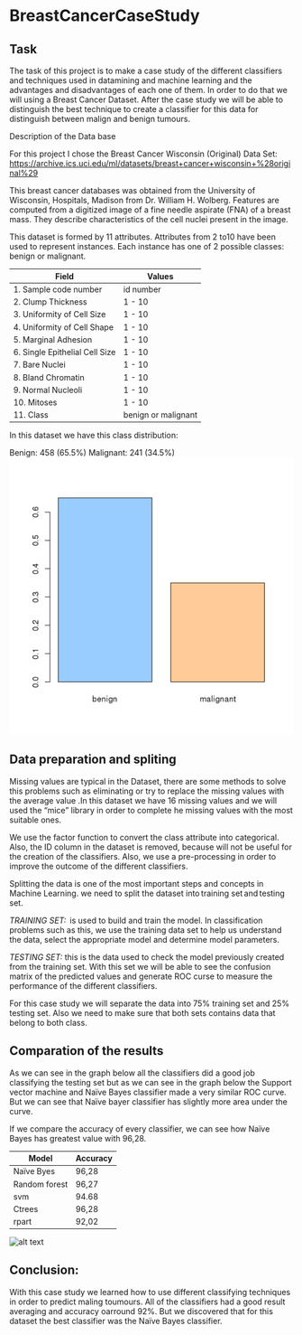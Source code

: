 # BreastCancerCaseStudy



## Task 

The task of this project is to make a case study of the different classifiers and techniques used in datamining and machine learning and the advantages and disadvantages of each one of them. In order to do that we will using a Breast Cancer Dataset. After the case study we will be able to distinguish the best technique to create a classifier for this data for distinguish between malign and benign tumours. 

Description of the Data base 

For this project I chose the Breast Cancer Wisconsin (Original) Data Set: https://archive.ics.uci.edu/ml/datasets/breast+cancer+wisconsin+%28original%29 

This breast cancer databases was obtained from the University of Wisconsin, Hospitals, Madison from Dr. William H. Wolberg. Features are computed from a digitized image of a fine needle aspirate (FNA) of a breast mass. They describe characteristics of the cell nuclei present in the image.  

This dataset is formed by 11 attributes. Attributes from 2 to10 have been used to represent instances. Each instance has one of 2 possible classes:  benign or malignant. 

 
 
|  Field | Values  |
|--------|---------|
|1. Sample code number  |       id number  |
|2. Clump Thickness|                1 - 10  |
|3. Uniformity of Cell Size|        1 - 10  | 
|4. Uniformity of Cell Shape|       1 - 10  |
|5. Marginal Adhesion|              1 - 10  |
|6. Single Epithelial Cell Size|    1 - 10  |
|7. Bare Nuclei|                    1 - 10  |
|8. Bland Chromatin|                1 - 10  |
|9. Normal Nucleoli|                1 - 10  |
|10. Mitoses|                       1 - 10  |
|11. Class|                   benign or malignant |

 

In this dataset we have this class distribution: 

Benign: 458 (65.5%) 
Malignant: 241 (34.5%) 
![alt text](Photo/data.png)


## Data preparation and spliting 

Missing values are typical in  the Dataset, there are some methods to solve this problems such as eliminating or try to replace the missing values with the average value .In this dataset we have 16 missing values and we will used the “mice” library in order to complete he missing values with the most suitable ones. 

We use the factor function to convert the class attribute into categorical. Also, the ID column in the dataset is removed, because will not be useful for the creation of the classifiers. Also, we use a pre-processing in order to improve the outcome of the different classifiers. 


Splitting the data is one of the most important steps and concepts in Machine Learning. we need to split the dataset into training set and testing set. 

*TRAINING SET:*  is used to build and train the model. In classification problems such as this, we use the training data set to help us understand the data, select the appropriate model and determine model parameters. 

*TESTING SET:* this is the data used to check the model previously created from the training set. With this set we will be able to see the confusion matrix of the predicted values and generate ROC curse to measure the performance of the different classifiers. 


For this case study we will separate the data into 75% training set and 25% testing set. Also we need to make sure that both sets contains data that belong to both class. 


## Comparation of the results 
As we can see in the graph below all the classifiers did a good job classifying the testing set but as we can see in the graph below the Support vector machine and Naïve Bayes classifier made a very similar ROC curve. But we can see that Naïve bayer classifier has slightly more area under the curve. 

If we compare the accuracy of every classifier, we can see how Naïve Bayes has greatest value with 96,28. 


| Model      |  Accuracy |
|------------|-----------|
| Naïve Byes | 96,28 |
| Random forest | 96,27|
| svm      |  94.68 |
| Ctrees   | 96,28 |
|  rpart   |  92,02 |


![alt text](Photo/result.png)
 

 



 







 

## Conclusion: 

With this case study we learned how to use different classifying techniques in order to predict maling toumours. All of the classifiers had a good result averaging and accuracy oarround 92%. But we discovered that for this dataset the best classifier was the Naïve Bayes classifier. 

